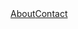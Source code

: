<html>
  <head>
   <style>
      ul {
        list-style-type: none;
        margin: 0;
        padding: 0;
        background-color: #333;
      }
      li {
        float: left;
      }
      li :hover:not(.active) {
         background-color: #111;
      }
      .active {
          background-color: #4CAF50;
       }
    </style>
  </head>
    

  <ul>
      <li><a href="about.html">About</a></li>
      <li><a href="contact.html">Contact</a></li>
  </ul>

<html>
